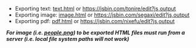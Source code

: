 
* Exporting text: [text.html](text.html) or https://jsbin.com/tonire/edit?js,output
* Exporting image: [image.html](image.html) or https://jsbin.com/segaxi/edit?js,output
* Exporting pdf: [pdf.html](pdf.html) or https://jsbin.com/nixefu/edit?js,output

***For image (i.e. [people.png](people.png)) to be exported HTML files must run from a server (i.e. local file system paths will not work)***
